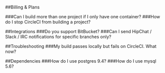 <!--

title: Frequently Asked Questions
short_title: FAQ
last_updated: February 10, 2015

-->

##Billing & Plans

###Can I build more than one project if I only have one container?
###How do I stop CircleCI from building a project?

##Integrations
###Do you support BitBucket?
###Can I send HipChat / Slack / IRC notifications for specific branches only?

##Troubleshooting
###My build passes locally but fails on CircleCI. What now?

##Dependencies
###How do I use postgres 9.4?
###How do I use mysql 5.6?

